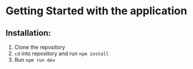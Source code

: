 # Getting Started with the application

## Installation:

1. Clone the repository
2. ``` cd ``` into repository and run ``` npm install ```
3. Run ``` npm run dev ```

